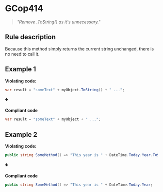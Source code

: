 # GCop414

> *"Remove .ToString() as it's unnecessary."*


## Rule description

Because this method simply returns the current string unchanged, there is no need to call it.

## Example 1
**Violating code:**
```csharp
var result = "someText" + myObject.ToString() + " ...";
```
🡻

**Compliant code**
```csharp
var result = "someText" + myObject + " ...";
```
 
## Example 2
**Violating code:**
```csharp
public string SomeMethod() => "This year is " + DateTime.Today.Year.ToString();
```
🡻

**Compliant code**
```csharp
public string SomeMethod() => "This year is " + DateTime.Today.Year;
```
 
